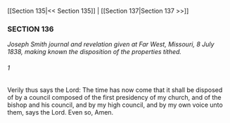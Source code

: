 [[Section 135|<< Section 135]]  |  [[Section 137|Section 137 >>]]

### SECTION 136

*Joseph Smith journal and revelation given at Far West, Missouri, 8 July 1838, making known the disposition of the properties tithed.*

###### 1
Verily thus says the Lord: The time has now come that it shall be disposed of by a council composed of the first presidency of my church, and of the bishop and his council, and by my high council, and by my own voice unto them, says the Lord. Even so, Amen.